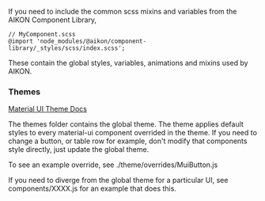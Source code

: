 If you need to include the common scss mixins and variables from the AIKON Component Library,

```
// MyComponent.scss
@import 'node_modules/@aikon/component-library/_styles/scss/index.scss';
```

These contain the global styles, variables, animations and mixins used by AIKON.

### Themes

[Material UI Theme Docs](https://material-ui.com/customization/themes/)

The themes folder contains the global theme. The theme applies default styles to every
material-ui component overrided in the theme. If you need to change a button, or table row for example, don't modify that
components style directly, just update the global theme.

To see an example override, see ./theme/overrides/MuiButton.js

If you need to diverge from the global theme for a particular UI, see components/XXXX.js for an example that does this.
